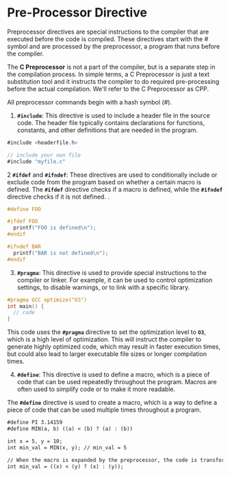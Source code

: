# Pre-Processor Directive

Preprocessor directives are special instructions to the compiler that are executed before the code is compiled. These directives start with the # symbol and are processed by the preprocessor, a program that runs before the compiler.

The **C Preprocessor** is not a part of the compiler, but is a separate step in the compilation process. In simple terms, a C Preprocessor is just a text substitution tool and it instructs the compiler to do required pre-processing before the actual compilation. We'll refer to the C Preprocessor as CPP.

All preprocessor commands begin with a hash symbol (#).
 

1. **`#include`**: This directive is used to include a header file in the source code. The header file typically contains declarations for functions, constants, and other definitions that are needed in the program.

```java
#include <headerfile.h>

// include your own file
#include "myfile.c"
```

2 **`#ifdef`** and **`#ifndef`**: These directives are used to conditionally include or exclude code from the program based on whether a certain macro is defined. The **`#ifdef`** directive checks if a macro is defined, while the **`#ifndef`** directive checks if it is not defined.
.
```c
#define FOO

#ifdef FOO
  printf("FOO is defined\n");
#endif

#ifndef BAR
  printf("BAR is not defined\n");
#endif
```

3. **`#pragma`**: This directive is used to provide special instructions to the compiler or linker. For example, it can be used to control optimization settings, to disable warnings, or to link with a specific library.

```c
#pragma GCC optimize("O3")
int main() {
  // code
}
```

This code uses the **`#pragma`** directive to set the optimization level to **`O3`**, which is a high level of optimization. This will instruct the compiler to generate highly optimized code, which may result in faster execution times, but could also lead to larger executable file sizes or longer compilation times.

4. **`#define`**: This directive is used to define a macro, which is a piece of code that can be used repeatedly throughout the program. Macros are often used to simplify code or to make it more readable.

The **`#define`** directive is used to create a macro, which is a way to define a piece of code that can be used multiple times throughout a program.

```markdown
#define PI 3.14159
#define MIN(a, b) ((a) < (b) ? (a) : (b))

int x = 5, y = 10;
int min_val = MIN(x, y); // min_val = 5

// When the macro is expanded by the preprocessor, the code is transformed to:
int min_val = ((x) < (y) ? (x) : (y));
```